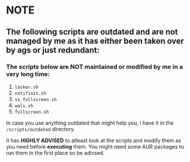 # NOTE

## The following scripts are outdated and are not managed by me as it has either been taken over by ags or just redundant:

### The scripts below are NOT maintained or modified by me in a very long time: 

1. `locker.sh`
2. `notifinit.sh`
3. `ss_fullscreen.sh`
4. `wals.sh`
5. `fullscreen.sh`

In case you use anything outdated that might help you, I have it in the `/scripts/outdated` directory.

It has **HIGHLY ADVISED** to atleast look at the scripts and modify them as you need before **executing** them. You might need some AUR packages to run them in the first place so be adivsed.
